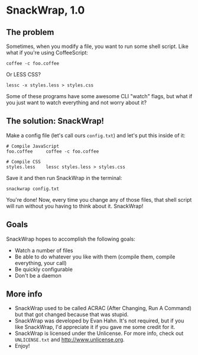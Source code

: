 SnackWrap, 1.0
==============

The problem
-----------

Sometimes, when you modify a file, you want to run some shell script. Like what
if you're using CoffeeScript:

    coffee -c foo.coffee

Or LESS CSS?

    lessc -x styles.less > styles.css

Some of these programs have some awesome CLI "watch" flags, but what if you just
want to watch everything and not worry about it?

The solution: SnackWrap!
------------------------

Make a config file (let's call ours `config.txt`) and let's put this inside of
it:

    # Compile JavaScript
    foo.coffee     coffee -c foo.coffee

    # Compile CSS
    styles.less    lessc styles.less > styles.css

Save it and then run SnackWrap in the terminal:

    snackwrap config.txt

You're done! Now, every time you change any of those files, that shell script
will run without you having to think about it. SnackWrap!

Goals
-----

SnackWrap hopes to accomplish the following goals:

* Watch a number of files
* Be able to do whatever you like with them (compile them, compile everything,
  your call)
* Be quickly configurable
* Don't be a daemon

More info
---------

* SnackWrap used to be called ACRAC (After Changing, Run A Command) but that
  got changed because that was stupid.
* SnackWrap was developed by Evan Hahn. It's not required, but if you like
  SnackWrap, I'd appreciate it if you gave me some credit for it.
* SnackWrap is licensed under the Unlicense. For more info, check out
  `UNLICENSE.txt` and <http://www.unlicense.org>.
* Enjoy!
